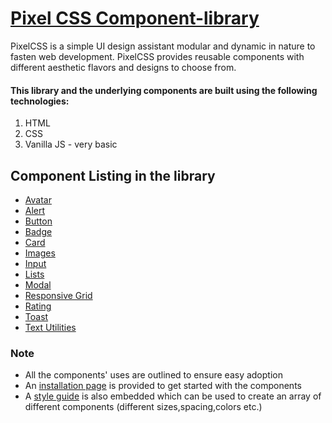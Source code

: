 # [Pixel CSS Component-library](https://pixelcss.netlify.app/)

PixelCSS is a simple UI design assistant modular and dynamic in nature to fasten web development.
PixelCSS provides reusable components with different aesthetic flavors and designs to choose from.

#### This library and the underlying components are built using the following technologies:

1. HTML
2. CSS
3. Vanilla JS - very basic

## Component Listing in the library
- [Avatar](https://pixelcss.netlify.app/pages/avatar%20page/avatar.html)
- [Alert](https://pixelcss.netlify.app/pages/alert%20page/alert.html)
- [Button](https://pixelcss.netlify.app/pages/button%20page/button.html)
- [Badge](https://pixelcss.netlify.app/pages/badge%20page/badge.html)
- [Card](https://pixelcss.netlify.app/pages/card%20page/card)
- [Images](https://pixelcss.netlify.app/pages/images%20page/images.html)
- [Input](https://pixelcss.netlify.app/pages/input%20page/input)
- [Lists](https://pixelcss.netlify.app/pages/lists%20page/lists)
- [Modal](https://pixelcss.netlify.app/pages/modal%20page/modal)
- [Responsive Grid](https://pixelcss.netlify.app/pages/grid%20page/grid.html)
- [Rating](https://pixelcss.netlify.app/pages/rating%20page/rating)
- [Toast](https://pixelcss.netlify.app/pages/toast%20page/toast)
- [Text Utilities](https://pixelcss.netlify.app/pages/text%20utility%20page/textutils)

### Note
- All the components' uses are outlined to ensure easy adoption
- An [installation page](https://pixelcss.netlify.app/pages/installation%20page/install.html) is provided to get started with the components
- A [style guide](https://pixelcss.netlify.app/style_guide.css) is also embedded which can be used to create an array of different components (different sizes,spacing,colors etc.)

